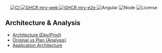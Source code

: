 <!-- MRV README BADGES (auto-injected) -->
<p align="center">
  <a href="https://github.com/${OWNER}/${REPO}/actions/workflows/ci.yml">
    <img alt="CI" src="https://img.shields.io/github/actions/workflow/status/${OWNER}/${REPO}/ci.yml?branch=main">
  </a>
  <a href="https://github.com/${OWNER}/${REPO}/pkgs/container/mrv-web">
    <img alt="GHCR mrv-web" src="https://img.shields.io/badge/GHCR-mrv--web-0A62BC?logo=github">
  </a>
  <a href="https://github.com/${OWNER}/${REPO}/pkgs/container/mrv-e2e">
    <img alt="GHCR mrv-e2e" src="https://img.shields.io/badge/GHCR-mrv--e2e-0A62BC?logo=github">
  </a>
  <img alt="Angular" src="https://img.shields.io/badge/Angular-20-CC0000?logo=angular">
  <img alt="Node" src="https://img.shields.io/badge/Node-22.x-339933?logo=node.js">
  <img alt="License" src="https://img.shields.io/badge/License-MIT-yellow">
</p>

## Architecture & Analysis

- [Architecture (Dev/Prod)](docs/ARCHITECTURE.md)
- [Original vs Plan (Analysis)](docs/ANALYSIS.md)
- [Application Architecture](docs/APPLICATION_ARCHITECTURE.md)

